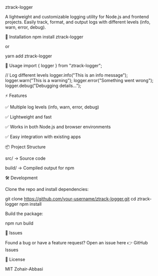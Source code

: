 ztrack-logger

A lightweight and customizable logging utility for Node.js and frontend projects.
Easily track, format, and output logs with different levels (info, warn, error, debug).

🚀 Installation
npm install ztrack-logger


or

yarn add ztrack-logger

📖 Usage
import { logger } from "ztrack-logger";

// Log different levels
logger.info("This is an info message");
logger.warn("This is a warning");
logger.error("Something went wrong");
logger.debug("Debugging details...");

⚡ Features

✅ Multiple log levels (info, warn, error, debug)

✅ Lightweight and fast

✅ Works in both Node.js and browser environments

✅ Easy integration with existing apps

📦 Project Structure

src/ → Source code

build/ → Compiled output for npm

🛠 Development

Clone the repo and install dependencies:

git clone https://github.com/your-username/ztrack-logger.git
cd ztrack-logger
npm install


Build the package:

npm run build

🐞 Issues

Found a bug or have a feature request?
Open an issue here 👉 GitHub Issues

📜 License

MIT Zohair-Abbasi
